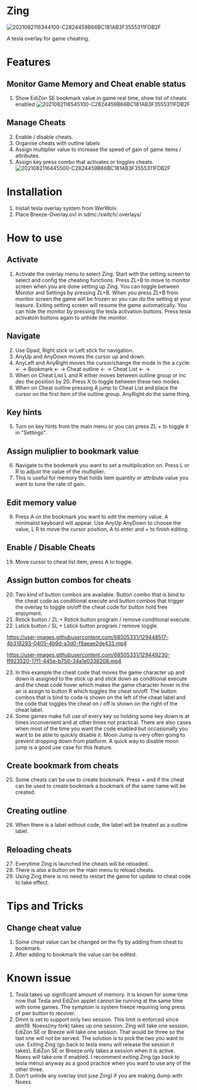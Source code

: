 # Zing
![2021082116344100-C2824459B66BC181AB3F3555311FDB2F](https://user-images.githubusercontent.com/68505331/130316347-40410f40-f96f-4a27-ae43-ee057cfef447.jpg)

A tesla overlay for game cheating. 
# Features 
## Monitor Game Memory and Cheat enable status
1. Show EdiZon SE bookmark value in game real time, show list of cheats enabled
![2021082116545100-C2824459B66BC181AB3F3555311FDB2F](https://user-images.githubusercontent.com/68505331/130316682-941e93df-807a-4e0f-9b57-972228ea7a94.jpg)



## Manage Cheats
2. Enable / disable cheats.
3. Organise cheats with outline labels
4. Assign multiplier value to increase the speed of gain of game items / attributes. 
5. Assign key press combo that activates or toggles cheats.
![2021082116445500-C2824459B66BC181AB3F3555311FDB2F](https://user-images.githubusercontent.com/68505331/130316786-8bf7b233-6439-400d-8797-220e86a23ff5.jpg)

# Installation
1. Install tesla overlay system from WerWolv. 
2. Place Breeze-Overlay.ovl in sdmc:/switch/.overlays/ 

# How to use
## Activate
1. Activate the overlay menu to select Zing. Start with the setting screen to select and config the cheating functions. Press ZL+B to move to monitor screen when you are done setting up Zing. You can toggle between Monitor and Settings by pressing ZL+B. When you press ZL+B from monitor screen the game will be frozen so you can do the setting at your leasure. Exiting setting screen will resume the game automatically. You can hide the monitor by pressing the tesla activation buttons. Press tesla activatoin buttons again to unhide the monitor.
## Navigate
2. Use Dpad, Right stick or Left stick for navigation. 
3. AnyUp and AnyDown moves the cursor up and down.
4. AnyLeft and AnyRight moves the cursor/change the mode in the a cycle: <- -> Bookmark <- -> Cheat outline <- -> Cheat List <- ->
5. When on Cheat List L and R either moves between outline group or inc dec the position by 20. Press X to toggle between these two modes.
6. When on Cheat outline pressing A jump to Cheat List and place the cursor on the first item of the outline group. AnyRight do the same thing.
## Key hints
5. Turn on key hints from the main menu or you can press ZL + to toggle it in "Settings".
## Assign muliplier to bookmark value
6. Navigate to the bookmark you want to set a multiplication on. Press L or R to adjust the value of the multiplier. 
7. This is useful for memory that holds item quantity or attribute value you want to tune the rate of gain.
## Edit memory value
9. Press A on the bookmark you want to edit the memory value. A minimalist keyboard will appear. Use AnyUp AnyDown to choose the value, L R to move the cursor position, A to enter and + to finish editing.
## Enable / Disable Cheats
19. Move cursor to cheat list item, press A to toggle.
## Assign button combos for cheats
20. Two kind of button combos are available. Button combo that is bind to the cheat code as conditional execute and button combos that trigger the overlay to toggle on/off the cheat code for button hold free enjoyment.
4. Rstick button / ZL + Rstick button program / remove conditional execute.
5. Lstick button / SL + Lstick button program / remove toggle. 

https://user-images.githubusercontent.com/68505331/129448517-4b318293-0405-4b9d-a3d0-f9aeae2de433.mp4










https://user-images.githubusercontent.com/68505331/129449230-ff923520-17f1-445e-b756-34a1e0338208.mp4


23. In this example the cheat code that moves the game character up and down is assigned to the stick up and stick down as conditional execute and the cheat code hover which makes the game character hover in the air is assign to button R which toggles the cheat on/off. The button combos that is bind to code is shown on the left of the cheat label and the code that toggles the cheat on / off is shown on the right of the cheat label. 
7. Some games make full use of every key so holding some key down is at times inconvenient and at other times not practical. There are also cases when most of the time you want the code enabled but occasionally you want to be able to quickly disable it. Moon Jump is very often going to prevent dropping down from platform. A quick way to disable moon jump is a good use case for this feature.

## Create bookmark from cheats
25. Some cheats can be use to create bookmark. Press + and if the cheat can be used to create bookmark a bookmark of the same name will be created.
## Creating outline
26. When there is a label without code, the label will be treated as a outline label.
## Reloading cheats
27. Everytime Zing is launched the cheats will be reloaded. 
28. There is also a button on the main menu to reload cheats. 
29. Using Zing there is no need to restart the game for update to cheat code to take effect. 
# Tips and Tricks
## Change cheat value
1. Some cheat value can be changed on the fly by adding from cheat to bookmark. 
2. After adding to bookmark the value can be edited.
# Known issue
1. Tesla takes up significant amount of memory. It is known for some time now that Tesla and EdiZon applet cannot be running at the same time with some games. The symptom is system freeze requiring long press of pwr button to recover. 
2. Dmnt is set to support only two session. This limit is enforced since atm19. Noexs(my fork) takes up one session. Zing will take one session. EdiZon SE or Breeze will take one session. That would be three so the last one will not be served. The solution is to pick the two you want to use. Exiting Zing (go back to tesla menu will release the session it takes). EdiZon SE or Breeze only takes a session when it is active. Noexs will take one if enabled. I recomment exiting Zing (go back to tesla menu) anyway as a good practice when you want to use any of the other three.
3. Don't unhide any overlay (not juse Zing) if you are making dump with Noexs.  
